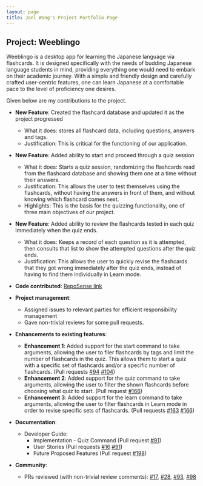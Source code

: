 ```yaml
---
layout: page
title: Joel Wong's Project Portfolio Page
---
```


## Project: Weeblingo

Weeblingo is a desktop app for learning the Japanese language via flashcards. It is designed specifically with the needs
of budding Japanese language students in mind, providing everything one would need to embark on their academic journey.
With a simple and friendly design and carefully crafted user-centric features, one can learn Japanese at a comfortable 
pace to the level of proficiency one desires. 

Given below are my contributions to the project.

* **New Feature**: Created the flashcard database and updated it as the project progressed
  * What it does: stores all flashcard data, including questions, answers and tags. 
  * Justification: This is critical for the functioning of our application. 


* **New Feature**: Added ability to start and proceed through a quiz session
  * What it does: Starts a quiz session, randomizing the flashcards read from the flashcard database and showing them one at a time without their answers.
  * Justification: This allows the user to test themselves using the flashcards, without having the answers in front of them, and without knowing which flashcard comes next. 
  * Highlights: This is the basis for the quizzing functionality, one of three main objectives of our project. 


* **New Feature**: Added ability to review the flashcards tested in each quiz immediately when the quiz ends. 
  * What it does: Keeps a record of each question as it is attempted, then consults that list to show the attempted questions after the quiz ends. 
  * Justification: This allows the user to quickly revise the flashcards that they got wrong immediately after the quiz ends, instead of having to find them individually in Learn mode. 
    

* **Code contributed**: [RepoSense link](https://nus-cs2103-ay2021s2.github.io/tp-dashboard/?search=yanneko&sort=groupTitle&sortWithin=title&since=2021-02-19&timeframe=commit&mergegroup=&groupSelect=groupByRepos&breakdown=false&tabOpen=true&tabType=authorship&tabAuthor=Yanneko&tabRepo=AY2021S2-CS2103T-T13-1%2Ftp%5Bmaster%5D&authorshipIsMergeGroup=false&authorshipFileTypes=docs~functional-code~test-code&authorshipIsBinaryFileTypeChecked=false)


* **Project management**: 
  * Assigned issues to relevant parties for efficient responsibility management
  * Gave non-trivial reviews for some pull requests. 
  

* **Enhancements to existing features**:
  * **Enhancement 1**: Added support for the start command to take arguments, allowing the user to filer flashcards by tags and limit the number of flashcards in the quiz. 
    This allows them to start a quiz with a specific set of flashcards and/or a specific number of flashcards. (Pull requests [\#94](https://github.com/AY2021S2-CS2103T-T13-1/tp/pull/94) [\#104](https://github.com/AY2021S2-CS2103T-T13-1/tp/pull/104))
  * **Enhancement 2**: Added support for the quiz command to take arguments, allowing the user to filter the shown flashcards before choosing what quiz to start. (Pull request [\#166](https://github.com/AY2021S2-CS2103T-T13-1/tp/pull/166))
  * **Enhancement 3**: Added support for the learn command to take arguments, allowing the user to filter flashcards in Learn mode in order to revise specific sets of flashcards. (Pull requests [\#163](https://github.com/AY2021S2-CS2103T-T13-1/tp/pull/163) [\#166](https://github.com/AY2021S2-CS2103T-T13-1/tp/pull/166))
  
* **Documentation**: 
  * Developer Guide:
    * Implementation - Quiz Command (Pull request [\#91](https://github.com/AY2021S2-CS2103T-T13-1/tp/pull/91))
    * User Stories (Pull requests [\#16](https://github.com/AY2021S2-CS2103T-T13-1/tp/pull/16) [\#91](https://github.com/AY2021S2-CS2103T-T13-1/tp/pull/91))
    * Future Proposed Features (Pull request [\#198](https://github.com/AY2021S2-CS2103T-T13-1/tp/pull/198))

* **Community**:
  * PRs reviewed (with non-trivial review comments): [\#17](https://github.com/AY2021S2-CS2103T-T13-1/tp/pull/17), [\#28](https://github.com/AY2021S2-CS2103T-T13-1/tp/pull/28), [\#93](https://github.com/AY2021S2-CS2103T-T13-1/tp/pull/93), [\#98](https://github.com/AY2021S2-CS2103T-T13-1/tp/pull/98)
